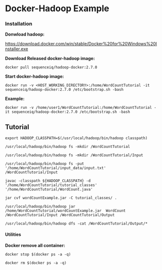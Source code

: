 
# **Docker-Hadoop Example**

### Installation

**Donwload hadoop:**

https://download.docker.com/win/stable/Docker%20for%20Windows%20Installer.exe

**Download Released docker-hadoop image:**

`docker pull sequenceiq/hadoop-docker:2.7.0
`


**Start docker-hadoop image:**

`docker run -v <HOST_WORKING_DIRECTORY>:/home/WordCountTutorial -it sequenceiq/hadoop-docker:2.7.0 /etc/bootstrap.sh -bash
`

**Example:**

`docker run -v /home/user1/WordCountTutorial:/home/WordCountTutorial -it sequenceiq/hadoop-docker:2.7.0 /etc/bootstrap.sh -bash
`


## Tutorial

`export HADOOP_CLASSPATH=$(/usr/local/hadoop/bin/hadoop classpath)
`

`/usr/local/hadoop/bin/hadoop fs -mkdir /WordCountTutorial`

`/usr/local/hadoop/bin/hadoop fs -mkdir /WordCountTutorial/Input`

`/usr/local/hadoop/bin/hadoop fs -put '/home/WordCountTutorial/input_data/input.txt' /WordCountTutorial/Input
`

`javac -classpath ${HADOOP_CLASSPATH} -d '/home/WordCountTutorial/tutorial_classes' '/home/WordCountTutorial/WordCount.java'
`

`jar cvf wordCountExample.jar -C tutorial_classes/ .
`

`/usr/local/hadoop/bin/hadoop jar /home/WordCountTutorial/wordCountExample.jar  WordCount /WordCountTutorial/Input /WordCountTutorial/Output
`

`/usr/local/hadoop/bin/hadoop dfs -cat /WordCountTutorial/Output/*
`

#### **Utilities**

**Docker remove all container:**

`docker stop $(docker ps -a -q)
`

`docker rm $(docker ps -a -q)
`